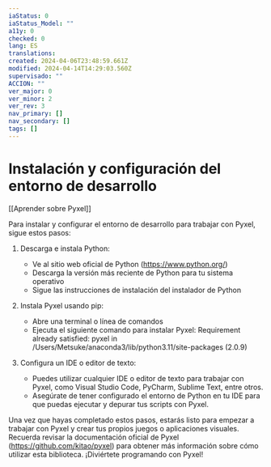 ```yaml
---
iaStatus: 0
iaStatus_Model: ""
a11y: 0
checked: 0
lang: ES
translations: 
created: 2024-04-06T23:48:59.661Z
modified: 2024-04-14T14:29:03.560Z
supervisado: ""
ACCION: ""
ver_major: 0
ver_minor: 2
ver_rev: 3
nav_primary: []
nav_secondary: []
tags: []
---
```

# Instalación y configuración del entorno de desarrollo

[[Aprender sobre Pyxel]]

Para instalar y configurar el entorno de desarrollo para trabajar con Pyxel, sigue estos pasos:

1. Descarga e instala Python:
   - Ve al sitio web oficial de Python (https://www.python.org/)
   - Descarga la versión más reciente de Python para tu sistema operativo
   - Sigue las instrucciones de instalación del instalador de Python

2. Instala Pyxel usando pip:
   - Abre una terminal o línea de comandos
   - Ejecuta el siguiente comando para instalar Pyxel:
     Requirement already satisfied: pyxel in /Users/Metsuke/anaconda3/lib/python3.11/site-packages (2.0.9)

3. Configura un IDE o editor de texto:
   - Puedes utilizar cualquier IDE o editor de texto para trabajar con Pyxel, como Visual Studio Code, PyCharm, Sublime Text, entre otros.
   - Asegúrate de tener configurado el entorno de Python en tu IDE para que puedas ejecutar y depurar tus scripts con Pyxel.

Una vez que hayas completado estos pasos, estarás listo para empezar a trabajar con Pyxel y crear tus propios juegos o aplicaciones visuales. Recuerda revisar la documentación oficial de Pyxel (https://github.com/kitao/pyxel) para obtener más información sobre cómo utilizar esta biblioteca. ¡Diviértete programando con Pyxel!
